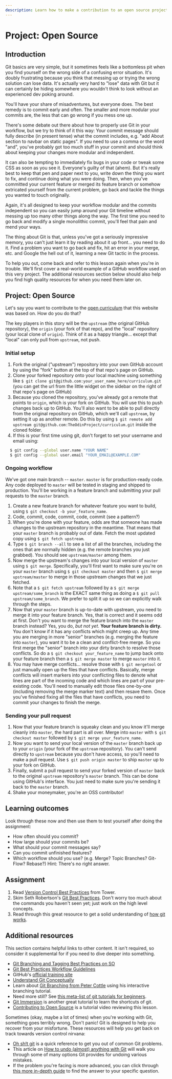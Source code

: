 ```yaml
---
description: Learn how to make a contribution to an open source project on GitHub.
---
```


# Project: Open Source

## Introduction

Git basics are very simple, but it sometimes feels like a bottomless pit when you find yourself on the wrong side of a confusing error situation. It's doubly frustrating because you think that messing up or trying the wrong solution can lose data. It's actually very hard to "lose" data with Git but it can certainly be hiding somewhere you wouldn't think to look without an experienced dev poking around.

You'll have your share of misadventures, but everyone does. The best remedy is to commit early and often. The smaller and more modular your commits are, the less that can go wrong if you mess one up.

There's some debate out there about how to properly use Git in your workflow, but we try to think of it this way: Your commit message should fully describe \(in present tense\) what the commit includes, e.g. "add About section to navbar on static pages". If you need to use a comma or the word "and", you've probably got too much stuff in your commit and should think about keeping your changes more modular and independent.

It can also be tempting to immediately fix bugs in your code or tweak some CSS as soon as you see it. Everyone's guilty of that \(ahem\). But it's really best to keep that pen and paper next to you, write down the thing you want to fix, and continue doing what you were doing. Then, when you've committed your current feature or merged its feature branch or somehow extricated yourself from the current problem, go back and tackle the things you wanted to touch originally.

Again, it's all designed to keep your workflow modular and the commits independent so you can easily jump around your Git timeline without messing up too many other things along the way. The first time you need to go back and modify a single monolithic commit, you'll feel that pain and mend your ways.

The thing about Git is that, unless you've got a seriously impressive memory, you can't just learn it by reading about it up front... you need to do it. Find a problem you want to go back and fix, hit an error in your merge, etc. and Google the hell out of it, learning a new Git tactic in the process.

To help you out, come back and refer to this lesson again when you're in trouble. We'll first cover a real-world example of a GitHub workflow used on this very project. The additional resources section below should also help you find high quality resources for when you need them later on.

## Project: Open Source

Let's say you want to contribute to the [open curriculum](https://github.com/TheOdinProject/curriculum/) that this website was based on. How do you do that?

The key players in this story will be the `upstream` \(the original GitHub repository\), the `origin` \(your fork of that repo\), and the "local" repository \(your local clone of `origin`\). Think of it as a happy triangle... except that "local" can only pull from `upstream`, not push.

### **Initial setup**

1. Fork the original \("upstream"\) repository into your own GitHub account by using the "fork" button at the top of that repo's page on GitHub.
2. Clone your forked repository onto your local machine using something like `$ git clone git@github.com:your_user_name_here/curriculum.git` \(you can get the url from the little widget on the sidebar on the right of that repo's page on GitHub\)
3. Because you cloned the repository, you've already got a remote that points to `origin`, which is your fork on GitHub. You will use this to push changes back up to GitHub. You'll also want to be able to pull directly from the original repository on GitHub, which we'll call `upstream`, by setting it up as another remote. Do this by using `$ git remote add upstream git@github.com:TheOdinProject/curriculum.git` inside the cloned folder.
4. If this is your first time using git, don't forget to set your username and email using:

```bash
  $ git config --global user.name "YOUR NAME"
  $ git config --global user.email "YOUR_EMAIL@EXAMPLE.COM"
```

### **Ongoing workflow**

We've got one main branch -- `master`. `master` is for production-ready code. Any code deployed to `master` will be tested in staging and shipped to production. You'll be working in a feature branch and submitting your pull requests to the `master` branch.

1. Create a new feature branch for whatever feature you want to build, using `$ git checkout -b your_feature_name`.
2. Code, commit, code, commit, code, commit \(see a pattern?\)
3. When you're done with your feature, odds are that someone has made changes to the upstream repository in the meantime. That means that your `master` branch is probably out of date. Fetch the most updated copy using `$ git fetch upstream`.
4. Type `$ git branch --all` to see a list of all the branches, including the ones that are normally hidden \(e.g. the remote branches you just grabbed\). You should see `upstream/master` among them.
5. Now merge the upstream's changes into your local version of `master` using `$ git merge`. Specifically, you'll first want to make sure you're on your `master` branch using `$ git checkout master` and then `$ git merge upstream/master` to merge in those upstream changes that we just fetched.
6. Note that a `$ git fetch upstream` followed by a `$ git merge upstream/some_branch` is the EXACT same thing as doing a `$ git pull upstream/some_branch`. We prefer to split it up so we can explicitly walk through the steps.
7. Now that your `master` branch is up-to-date with upstream, you need to merge it into your feature branch. Yes, that is correct and it seems odd at first. Don't you want to merge the feature branch into the `master` branch instead? Yes, you do, _but not yet_. **Your feature branch is dirty.** You don't know if it has any conflicts which might creep up. Any time you are merging in more "senior" branches \(e.g. merging the feature into `master`\), you want it to be a clean and conflict-free merge. So you first merge the "senior" branch into your dirty branch to resolve those conflicts. So do a `$ git checkout your_feature_name` to jump back onto your feature branch then a `$ git merge master` to merge `master` into it.
8. You may have merge conflicts... resolve those with `$ git mergetool` or just manually open up the files that have conflicts. Basically, merge conflicts will insert markers into your conflicting files to denote what lines are part of the incoming code and which lines are part of your pre-existing code. You'll need to manually edit those files one-by-one \(including removing the merge marker text\) and then resave them. Once you've finished fixing all the files that have conflicts, you need to commit your changes to finish the merge.

### **Sending your pull request**

1. Now that your feature branch is squeaky clean and you know it'll merge cleanly into `master`, the hard part is all over. Merge into `master` with `$ git checkout master` followed by `$ git merge your_feature_name`.
2. Now you want to send your local version of the `master` branch back up to your `origin` \(your fork of the `upstream` repository\). You can't send directly to `upstream` because you don't have access, so you'll need to make a pull request. Use `$ git push origin master` to ship `master` up to your fork on GitHub.
3. Finally, submit a pull request to send your forked version of `master` back to the original `upstream` repository's `master` branch. This can be done using GitHub's interface. You just need to make sure you're sending it back to the `master` branch.
4. Shake your moneymaker, you're an OSS contributor!

## Learning outcomes

Look through these now and then use them to test yourself after doing the assignment:

- How often should you commit?
- How large should your commits be?
- What should your commit messages say?
- Can you commit unfinished features?
- Which workflow should you use? \(e.g. Merge? Topic Branches? Git-Flow? Rebase?\) Hint: There's no right answer.

## Assignment

1. Read [Version Control Best Practices](https://www.git-tower.com/blog/version-control-best-practices/) from Tower.
2. Skim Seth Robertson's [Git Best Practices](http://sethrobertson.github.io/GitBestPractices/). Don't worry too much about the commands you haven't seen yet; just work on the high level concepts.
3. Read through this great resource to get a solid understanding of [how git works](http://think-like-a-git.net/).

## Additional resources

This section contains helpful links to other content. It isn't required, so consider it supplemental for if you need to dive deeper into something.

- [Git Branching and Tagging Best Practices on SO](http://programmers.stackexchange.com/questions/165725/git-branching-and-tagging-best-practices)
- [Git Best Practices Workflow Guidelines](http://www.lullabot.com/blog/article/git-best-practices-workflow-guidelines)
- GitHub's [official training site](https://training.github.com/)
- [Understand Git Conceptually](http://www.sbf5.com/~cduan/technical/git/)
- Learn about [Git Branching from Peter Cottle](http://pcottle.github.io/learnGitBranching/) using his interactive branching tutorial.
- Need more still? See [this meta-list of git tutorials for beginners](http://sixrevisions.com/resources/git-tutorials-beginners/).
- [Git Immersion](http://gitimmersion.com/lab_01.html) is another great tutorial to learn the shortcuts of git.
- [Contributing to Open Source](https://youtu.be/mENDYhfxH-o) is a tutorial video reviewing this lesson.

Sometimes \(okay, maybe a lot of times\) when you're working with Git, something goes terribly wrong. Don't panic! Git is designed to help you recover from your misfortune. These resources will help you get back on track towards version control nirvana:

- [Oh sh!t git](http://ohshitgit.com/) is a quick reference to get you out of common Git problems.
- This article on [How to undo \(almost\) anything with Git](https://github.blog/2015-06-08-how-to-undo-almost-anything-with-git/) will walk you through some of many options Git provides for undoing various mistakes.
- If the problem you're facing is more advanced, you can click through [this more in-depth guide](https://sethrobertson.github.io/GitFixUm/fixup.html) to find the answer to your specific question.
